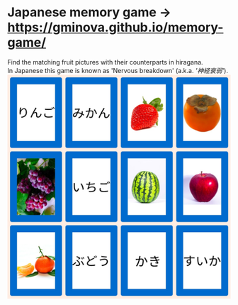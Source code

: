 # Japanese memory game -> https://gminova.github.io/memory-game/
Find the matching fruit pictures with their counterparts in hiragana.  
In Japanese this game is known as 'Nervous breakdown' (a.k.a.
_'神経衰弱'_).  
![Game interface](https://github.com/gminova/gminova.github.io/blob/master/img/proj3.jpg?raw=true)  
